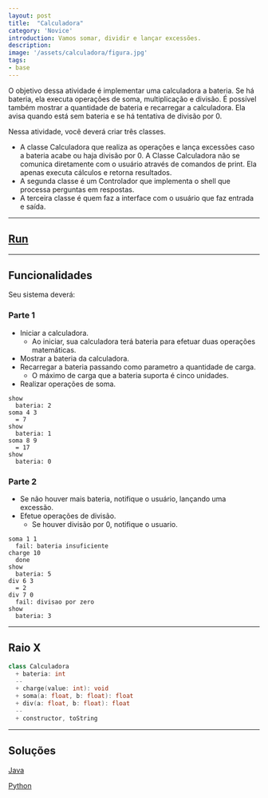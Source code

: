 ```yaml
---
layout: post
title:  "Calculadora"
category: 'Novice' 
introduction: Vamos somar, dividir e lançar excessões.
description:
image: '/assets/calculadora/figura.jpg'
tags:
- base
---
```


O objetivo dessa atividade é implementar uma calculadora a bateria. Se há bateria, ela executa operações de soma, multiplicação e divisão. É possível também mostrar a quantidade de bateria e recarregar a calculadora. Ela avisa quando está sem bateria e se há tentativa de divisão por 0.

Nessa atividade, você deverá criar três classes. 
- A classe Calculadora que realiza as operações e lança excessões caso a bateria acabe ou haja divisão por 0. A Classe Calculadora não se comunica diretamente com o usuário através de comandos de print. Ela apenas executa cálculos e retorna resultados. 
- A segunda classe é um Controlador que implementa o shell que processa perguntas em respostas.
- A terceira classe é quem faz a interface com o usuário que faz entrada e saída. 

---
## [Run](/assets/calculadora/main.html)


---
## Funcionalidades
Seu sistema deverá:

### Parte 1

- Iniciar a calculadora. 
    - Ao iniciar, sua calculadora terá bateria para efetuar duas operações matemáticas.
- Mostrar a bateria da calculadora.
- Recarregar a bateria passando como parametro a quantidade de carga.
    - O máximo de carga que a bateria suporta é cinco unidades.
- Realizar operações de soma.

```
show
  bateria: 2
soma 4 3
  = 7
show
  bateria: 1
soma 8 9
  = 17 
show
  bateria: 0
```

### Parte 2

- Se não houver mais bateria, notifique o usuário, lançando uma excessão.
- Efetue operações de divisão. 
    - Se houver divisão por 0, notifique o usuario.

```
soma 1 1
  fail: bateria insuficiente
charge 10
  done
show
  bateria: 5
div 6 3
  = 2
div 7 0
  fail: divisao por zero
show
  bateria: 3
```

---
## Raio X

```c++
class Calculadora  
  + bateria: int
  --
  + charge(value: int): void
  + soma(a: float, b: float): float
  + div(a: float, b: float): float
  --
  + constructor, toString
```


---
## Soluções

[Java](/assets/calculadora/java)

[Python](/assets/calculadora/python)
